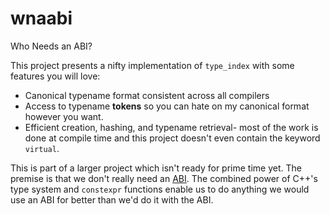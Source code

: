 # wnaabi
Who Needs an ABI?

This project presents a nifty implementation of `type_index`
with some features you will love:

- Canonical typename format consistent across all compilers
- Access to typename **tokens** so you can hate on my canonical
  format however you want.
- Efficient creation, hashing, and typename retrieval- most of the
  work is done at compile time and this project doesn't even contain
  the keyword `virtual`.

This is part of a larger project which isn't ready for prime time yet.
The premise is that we don't really need an [ABI](https://isocpp.org/files/papers/n4028.pdf).
The combined power of C++'s type system and `constexpr` functions
enable us to do anything we would use an ABI for better than we'd do it
with the ABI.
